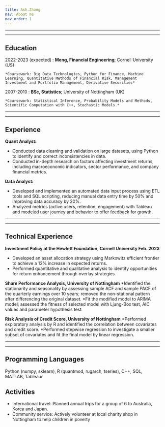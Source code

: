 ```yaml
---
title: Ash.Zhang
nav: About me
nav_order: 1
---
```


-------------------     ----------------------------
-------------------     ----------------------------

Education
---------

2022-2023 (expected)
:   **Meng, Financial Engineering**; Cornell University (US)

    *Coursework: Big Data Technologies, Python for Finance, Machine Learning, Quantitative Methods of Financial Risk, Management Investment and Portfolio Management, Derivative Securities*

2007-2010
:   **BSc, Statistics**; University of Nottingham (UK)

    *Coursework: Statistical Inference, Probability Models and Methods, Scientific Computation with C++, Stochastic Models.*
    
-------------------     ----------------------------
-------------------     ----------------------------

Experience
----------

**Quant Analyst:**

* Conducted data cleaning and validation on large datasets, using Python to identify and correct inconsistencies in data.
* Conducted in-depth research on factors affecting investment returns, including macroeconomic indicators, sector performance, and company financial metrics.

**Data Analyst:**
* Developed and implemented an automated data input process using ETL tools and SQL scripting, reducing manual data entry time by 50% and improving data accuracy by 20%.
* Analyzed metrics (active users, retention, engagement) with Tableau and modeled user journey and behavior to offer feedback for growth.

-------------------     ----------------------------
-------------------     ----------------------------

Technical Experience
--------------------

**Investment Policy at the Hewlett Foundation, Cornell University Feb. 2023**
* Developed an asset allocation strategy using Markowitz efficient frontier to achieve a 12% increase in expected returns.
* Performed quantitative and qualitative analysis to identify opportunities for return enhancement through overlay strategies

**Share Performance Analysis, University of Nottingham**
*Identified the stationarity and seasonality by assessing sample ACF and sample PACF of the quarterly earnings over 10 years; removed the non-stational pattern after differencing the original dataset.
*Fit the modified model to ARIMA model; assessed the fitness of selected model with Ljung-Box test, AIC values and parameter hypothesis test.

**Risk Analysis of Credit Score, University of Nottingham**
*Performed exploratory analysis by R and identified the correlation between covariates and credit score.
*Performed stepwise regression to investigate a smaller subset of covariates and fit the final model by linear regression.

-------------------     ----------------------------
-------------------     ----------------------------

Programming Languages
--------------------------------
Python (numpy, sklearn), R (quantmod, rugarch, tseries), C++, SQL, MATLAB, Tableaur

Activities
----------------------------------------

* International travel: Planned annual trips for a group of 6 to Australia, Korea and Japan.
* Community service: Actively volunteer at local charity shop in Nottingham to help children in poverty

